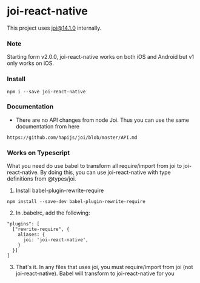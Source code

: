 # joi-react-native
This project uses joi@14.1.0 internally.

### Note
Starting form v2.0.0, joi-react-native works on both iOS and Android but v1 only works on iOS.

### Install
```
npm i --save joi-react-native
```

### Documentation
- There are no API changes from node Joi. Thus you can use the same documentation from here 
```
https://github.com/hapijs/joi/blob/master/API.md
```

### Works on Typescript 
What you need do use babel to transform all require/import from joi to joi-react-native. By doing this, you can use joi-react-native with type definitions from @types/joi.

1. Install babel-plugin-rewrite-require
```
npm install --save-dev babel-plugin-rewrite-require
```
2. In .babelrc, add the following:
```
"plugins": [
  ["rewrite-require", {
    aliases: {
      joi: 'joi-react-native',
    }
  }]
]
```
3. That's it. In any files that uses joi, you must require/import from joi (not joi-react-native). Babel will transform to joi-react-native for you
